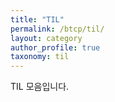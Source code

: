 ```yaml
---
title: "TIL"
permalink: /btcp/til/
layout: category
author_profile: true
taxonomy: til
---
```


TIL 모음입니다.